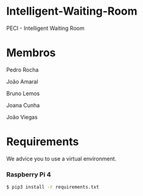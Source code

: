 # Intelligent-Waiting-Room
PECI -  Intelligent Waiting Room
# Membros
Pedro Rocha

João Amaral

Bruno Lemos

Joana Cunha

João Viegas
# Requirements
We advice you to use a virtual environment.
### Raspberry Pi 4
```bash
$ pip3 install -r requirements.txt
``` 
